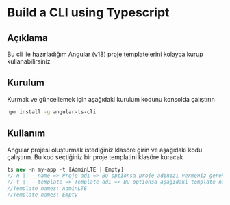 # Build a CLI using Typescript

## Açıklama
Bu cli ile hazırladığım Angular (v18) proje templatelerini kolayca kurup kullanabilirsiniz

## Kurulum
Kurmak ve güncellemek için aşağıdaki kurulum kodunu konsolda çalıştırın

```bash
npm install -g angular-ts-cli
```

## Kullanım
Angular projesi oluşturmak istediğiniz klasöre girin ve aşağıdaki kodu çalıştırın.
Bu kod seçtiğiniz bir proje templatini klasöre kuracak

```ts
ts new -n my-app -t [AdminLTE | Empty]
//-n || --name => Proje adı => Bu optionsa proje adınızı vermeniz gerekiyor
//-t || --template => Template adı => Bu optionsa aşağıdaki template namelerden birini vermeniz gerekiyor
//Template names: AdminLTE
//Template names: Empty
```